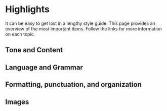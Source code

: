 # Highlights

It can be easy to get lost in a lengthy style guide. This page provides an overview of the most important items. Follow the links for more information on each topic.

## Tone and Content

<!--TODO link to key pages-->

## Language and Grammar

<!--TODO link to key pages-->

## Formatting, punctuation, and organization

<!--TODO link to key pages-->

## Images

<!--TODO link to key pages-->